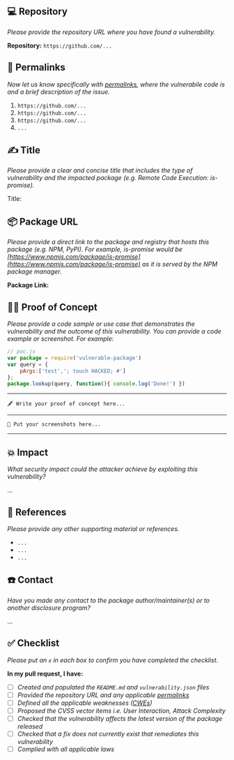## 💻 Repository
_Please provide the repository URL where you have found a vulnerability._

**Repository:** `https://github.com/...`

## 🔗 Permalinks

_Now let us know specifically with [permalinks]([https://help.github.com/en/github/managing-your-work-on-github/creating-a-permanent-link-to-a-code-snippet](https://help.github.com/en/github/managing-your-work-on-github/creating-a-permanent-link-to-a-code-snippet)), where the vulnerabile code is and a brief description of the issue._

1. `https://github.com/...`
2. `https://github.com/...`
3. `https://github.com/...`
4. `...`

## ✍️ Title

_Please provide a clear and concise title that includes the type of vulnerability and the impacted package (e.g. Remote Code Execution: is-promise)._

Title:

## 📦 Package URL

_Please provide a direct link to the package and registry that hosts this package (e.g. NPM, PyPI). For example, is-promise would be [https://www.npmjs.com/package/is-promise](https://www.npmjs.com/package/is-promise) as it is served by the NPM package manager._

**Package Link:**

## 🕵️‍♂️ Proof of Concept

_Please provide a code sample or use case that demonstrates the vulnerability and the outcome of this vulnerability. You can provide a code example or screenshot. For example:_
```js
// poc.js
var package = require('vulnerable-package')
var query = {
	pArgs:['test','; touch HACKED; #']
};
package.lookup(query, function(){ console.log('Done!') })
```
---
```
🖋️ Write your proof of concept here...
```
---
```
📸 Put your screenshots here...
```
---

## 💥 Impact

_What security impact could the attacker achieve by exploiting this vulnerability?_

...

## 📁 References

_Please provide any other supporting material or references._

- `...`
- `...`
- `...`

## ☎️ Contact

_Have you made any contact to the package author/maintainer(s) or to another disclosure program?_

...


## ✅ Checklist

_Please put an `x` in each box to confirm you have completed the checklist._

**In my pull request, I have:**

- [ ] _Created and populated the `README.md` and `vulnerability.json` files_
- [ ] _Provided the repository URL and any applicable [permalinks]([https://help.github.com/en/github/managing-files-in-a-repository/getting-permanent-links-to-files](https://help.github.com/en/github/managing-files-in-a-repository/getting-permanent-links-to-files))_
- [ ] _Defined all the applicable weaknesses ([CWEs]([https://cwe.mitre.org/](https://cwe.mitre.org/)))_
- [ ] _Proposed the CVSS vector items i.e. User Interaction, Attack Complexity_
- [ ] _Checked that the vulnerability affects the latest version of the package released_
- [ ] _Checked that a fix does not currently exist that remediates this vulnerability_
- [ ] _Complied with all applicable laws_
